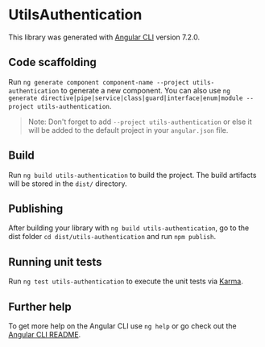 # UtilsAuthentication

This library was generated with [Angular CLI](https://github.com/angular/angular-cli) version 7.2.0.

## Code scaffolding

Run `ng generate component component-name --project utils-authentication` to generate a new component. You can also use `ng generate directive|pipe|service|class|guard|interface|enum|module --project utils-authentication`.

> Note: Don't forget to add `--project utils-authentication` or else it will be added to the default project in your `angular.json` file.

## Build

Run `ng build utils-authentication` to build the project. The build artifacts will be stored in the `dist/` directory.

## Publishing

After building your library with `ng build utils-authentication`, go to the dist folder `cd dist/utils-authentication` and run `npm publish`.

## Running unit tests

Run `ng test utils-authentication` to execute the unit tests via [Karma](https://karma-runner.github.io).

## Further help

To get more help on the Angular CLI use `ng help` or go check out the [Angular CLI README](https://github.com/angular/angular-cli/blob/master/README.md).
